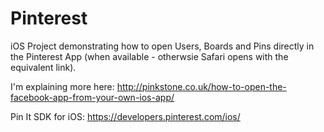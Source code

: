 Pinterest
=========

iOS Project demonstrating how to open Users, Boards and Pins directly in the Pinterest App (when available - otherwsie Safari opens with the equivalent link).

I'm explaining more here: http://pinkstone.co.uk/how-to-open-the-facebook-app-from-your-own-ios-app/

Pin It SDK for iOS: https://developers.pinterest.com/ios/
